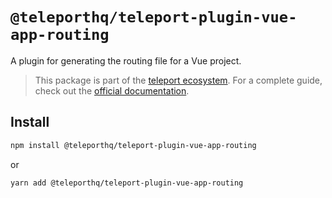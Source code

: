 # `@teleporthq/teleport-plugin-vue-app-routing`

A plugin for generating the routing file for a Vue project.

> This package is part of the [teleport ecosystem](https://github.com/teleporthq/teleport-code-generators). For a complete guide, check out the [official documentation](https://docs.teleporthq.io/).

## Install
```bash
npm install @teleporthq/teleport-plugin-vue-app-routing
```
or
```bash
yarn add @teleporthq/teleport-plugin-vue-app-routing
```
